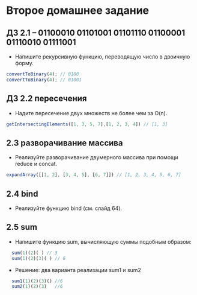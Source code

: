 # Второе домашнее задание
## ДЗ 2.1 – 01100010 01101001 01101110 01100001 01110010 01111001
- Напишите рекурсивную функцию, переводящую число в двоичную форму. 
```javascript
convertToBinary(4); // 0100
convertToBinary(4); // 01001
```

## ДЗ 2.2 пересечения
- Надите пересечение двух множеств не более чем за O(n).
```javascript
getIntersectingElements([1, 3, 5, 7],[1, 2, 3, 4]) // [1, 3]
```
  
## 2.3 разворачивание массива
- Реализуйте разворачивание двумерного массива при помощи reduce и concat.
```javascript
expandArray([[1, 2], [3, 4, 5], [6, 7]]) // [1, 2, 3, 4, 5, 6, 7]
```

## 2.4 bind
- Реализуйте функцию bind (cм. слайд 64).

## 2.5 sum
- Напишите функцию sum, вычисляющую суммы подобным образом:
```javascript
  sum(1)(2)( ) // 3
  sum(1)(2)(3)( ) // 6 
```
- Решение: два варианта реализации sum1 и sum2
```javascript
  sum1(1)(2)(3)() //6
  sum2(1)(2)(3)   //6
```

